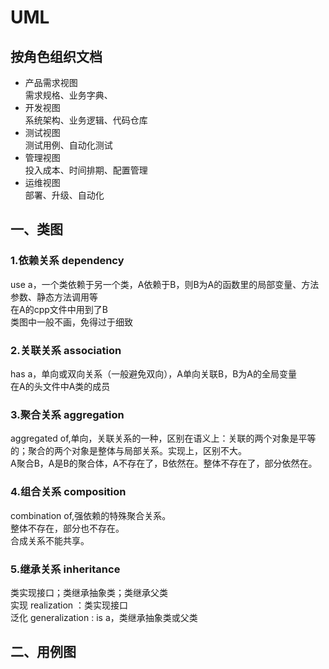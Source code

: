# UML

## 按角色组织文档
+ 产品需求视图  
需求规格、业务字典、
+ 开发视图  
系统架构、业务逻辑、代码仓库
+ 测试视图  
测试用例、自动化测试
+ 管理视图  
投入成本、时间排期、配置管理
+ 运维视图  
部署、升级、自动化

## 一、类图
### 1.依赖关系 dependency
use a，一个类依赖于另一个类，A依赖于B，则B为A的函数里的局部变量、方法参数、静态方法调用等  
在A的cpp文件中用到了B  
类图中一般不画，免得过于细致  

### 2.关联关系 association 
has a，单向或双向关系（一般避免双向），A单向关联B，B为A的全局变量  
在A的头文件中A类的成员  

### 3.聚合关系 aggregation 
aggregated of,单向，关联关系的一种，区别在语义上：关联的两个对象是平等的；聚合的两个对象是整体与局部关系。实现上，区别不大。  
A聚合B，A是B的聚合体，A不存在了，B依然在。整体不存在了，部分依然在。

### 4.组合关系 composition 
combination of,强依赖的特殊聚合关系。  
整体不存在，部分也不存在。  
合成关系不能共享。  

### 5.继承关系 inheritance
类实现接口；类继承抽象类；类继承父类  
实现 realization ：类实现接口  
泛化 generalization : is a，类继承抽象类或父类  

## 二、用例图

